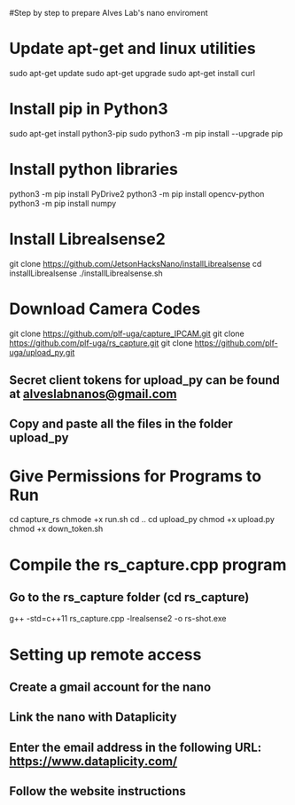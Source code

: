 #Step by step to prepare Alves Lab's nano enviroment
# Update apt-get and linux utilities 
sudo apt-get update
sudo apt-get upgrade
sudo apt-get install curl

# Install pip in Python3  
sudo apt-get install python3-pip
sudo python3 -m pip install --upgrade pip

# Install python libraries 
python3 -m pip install PyDrive2
python3 -m pip install opencv-python
python3 -m pip install numpy

# Install Librealsense2   #

git clone https://github.com/JetsonHacksNano/installLibrealsense
cd installLibrealsense
./installLibrealsense.sh

# Download Camera Codes  
git clone https://github.com/plf-uga/capture_IPCAM.git
git clone https://github.com/plf-uga/rs_capture.git
git clone https://github.com/plf-uga/upload_py.git

## Secret client tokens for upload_py can be found at alveslabnanos@gmail.com
## Copy and paste all the files in the folder upload_py

# Give Permissions for Programs to Run
cd capture_rs
chmode +x run.sh
cd ..
cd upload_py
chmod +x upload.py
chmod +x down_token.sh

# Compile the rs_capture.cpp program 
## Go to the rs_capture folder (cd rs_capture)
g++ -std=c++11 rs_capture.cpp -lrealsense2 -o rs-shot.exe

# Setting up remote access
## Create a gmail account for the nano
## Link the nano with Dataplicity
## Enter the email address in the following URL: https://www.dataplicity.com/
## Follow the website instructions




